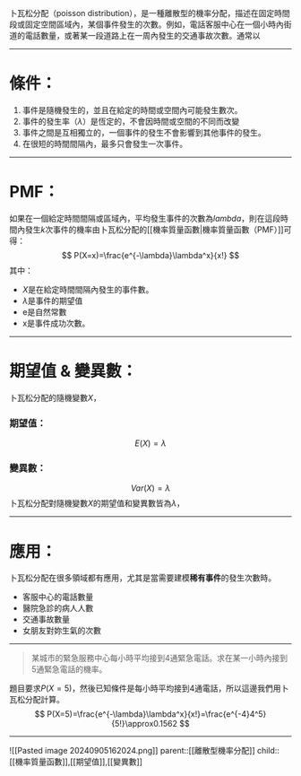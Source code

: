 卜瓦松分配（poisson distribution），是一種離散型的機率分配，描述在固定時間段或固定空間區域內，某個事件發生的次數。例如，電話客服中心在一個小時內街道的電話數量，或著某一段道路上在一周內發生的交通事故次數。通常以
- - -
# 條件：
1. 事件是隨機發生的，並且在給定的時間或空間內可能發生數次。
2. 事件的發生率（$\lambda$）是恆定的，不會因時間或空間的不同而改變
3. 事件之間是互相獨立的，一個事件的發生不會影響到其他事件的發生。
4. 在很短的時間間隔內，最多只會發生一次事件。
- - -
# PMF：
如果在一個給定時間間隔或區域內，平均發生事件的次數為$lambda$，則在這段時間內發生$k$次事件的機率由卜瓦松分配的[[機率質量函數|機率質量函數（PMF）]]可得：
$$
P(X=x)=\frac{e^{-\lambda}\lambda^x}{x!}
$$
其中：
- $X$是在給定時間間隔內發生的事件數。
- $\lambda$是事件的期望值
- e是自然常數
- x是事件成功次數。
- - -
# 期望值 & 變異數：
卜瓦松分配的隨機變數$X$，
### 期望值：
$$
E(X)=\lambda
$$
### 變異數：
$$
Var(X)=\lambda
$$
卜瓦松分配對隨機變數$X$的期望值和變異數皆為$\lambda$，
- - -
# 應用：
卜瓦松分配在很多領域都有應用，尤其是當需要建模**稀有事件**的發生次數時。
- 客服中心的電話數量
- 醫院急診的病人人數
- 交通事故數量
- 女朋友對妳生氣的次數
- - -
>某城市的緊急服務中心每小時平均接到4通緊急電話。求在某一小時內接到5通緊急電話的機率。

題目要求$P(X=5)$，然後已知條件是每小時平均接到4通電話，所以這邊我們用卜瓦松分配計算。
$$
P(X=5)=\frac{e^{-\lambda}\lambda^x}{x!}=\frac{e^{-4}4^5}{5!}\approx0.1562
$$
- - -
![[Pasted image 20240905162024.png]]
parent::[[離散型機率分配]]
child::[[機率質量函數]],[[期望值]],[[變異數]]